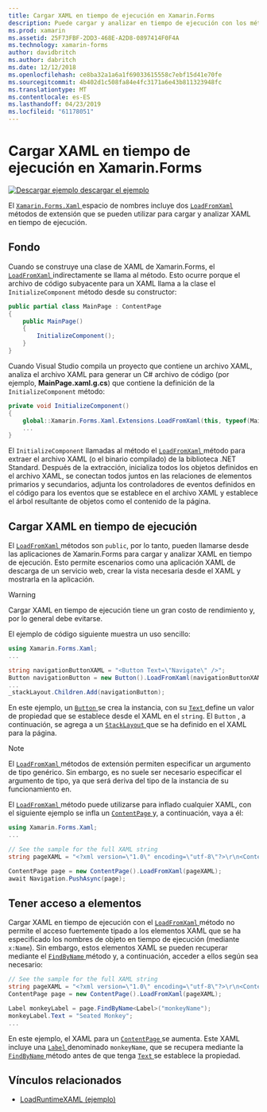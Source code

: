 ```yaml
---
title: Cargar XAML en tiempo de ejecución en Xamarin.Forms
description: Puede cargar y analizar en tiempo de ejecución con los métodos de extensión LoadFromXaml XAML.
ms.prod: xamarin
ms.assetid: 25F73FBF-2DD3-468E-A2D8-0897414F0F4A
ms.technology: xamarin-forms
author: davidbritch
ms.author: dabritch
ms.date: 12/12/2018
ms.openlocfilehash: ce8ba32a1a6a1f69033615558c7ebf15d41e70fe
ms.sourcegitcommit: 4b402d1c508fa84e4fc3171a6e43b811323948fc
ms.translationtype: MT
ms.contentlocale: es-ES
ms.lasthandoff: 04/23/2019
ms.locfileid: "61178051"
---
```

# <a name="loading-xaml-at-runtime-in-xamarinforms"></a>Cargar XAML en tiempo de ejecución en Xamarin.Forms

[![Descargar ejemplo](~/media/shared/download.png) descargar el ejemplo](https://developer.xamarin.com/samples/xamarin-forms/XAML/LoadRuntimeXAML/)

El [ `Xamarin.Forms.Xaml` ](xref:Xamarin.Forms.Xaml) espacio de nombres incluye dos [ `LoadFromXaml` ](xref:Xamarin.Forms.Xaml.Extensions.LoadFromXaml*) métodos de extensión que se pueden utilizar para cargar y analizar XAML en tiempo de ejecución.

## <a name="background"></a>Fondo

Cuando se construye una clase de XAML de Xamarin.Forms, el [ `LoadFromXaml` ](xref:Xamarin.Forms.Xaml.Extensions.LoadFromXaml*) indirectamente se llama al método. Esto ocurre porque el archivo de código subyacente para un XAML llama a la clase el `InitializeComponent` método desde su constructor:

```csharp
public partial class MainPage : ContentPage
{
    public MainPage()
    {
        InitializeComponent();
    }
}
```

Cuando Visual Studio compila un proyecto que contiene un archivo XAML, analiza el archivo XAML para generar un C# archivo de código (por ejemplo, **MainPage.xaml.g.cs**) que contiene la definición de la `InitializeComponent` método:

```csharp
private void InitializeComponent()
{
    global::Xamarin.Forms.Xaml.Extensions.LoadFromXaml(this, typeof(MainPage));
    ...
}
```

El `InitializeComponent` llamadas al método el [ `LoadFromXaml` ](xref:Xamarin.Forms.Xaml.Extensions.LoadFromXaml*) método para extraer el archivo XAML (o el binario compilado) de la biblioteca .NET Standard. Después de la extracción, inicializa todos los objetos definidos en el archivo XAML, se conectan todos juntos en las relaciones de elementos primarios y secundarios, adjunta los controladores de eventos definidos en el código para los eventos que se establece en el archivo XAML y establece el árbol resultante de objetos como el contenido de la página.

## <a name="loading-xaml-at-runtime"></a>Cargar XAML en tiempo de ejecución

El [ `LoadFromXaml` ](xref:Xamarin.Forms.Xaml.Extensions.LoadFromXaml*) métodos son `public`, por lo tanto, pueden llamarse desde las aplicaciones de Xamarin.Forms para cargar y analizar XAML en tiempo de ejecución. Esto permite escenarios como una aplicación XAML de descarga de un servicio web, crear la vista necesaria desde el XAML y mostrarla en la aplicación.

> [!WARNING]
> Cargar XAML en tiempo de ejecución tiene un gran costo de rendimiento y, por lo general debe evitarse.

El ejemplo de código siguiente muestra un uso sencillo:

```csharp
using Xamarin.Forms.Xaml;
...

string navigationButtonXAML = "<Button Text=\"Navigate\" />";
Button navigationButton = new Button().LoadFromXaml(navigationButtonXAML);
...
_stackLayout.Children.Add(navigationButton);
```

En este ejemplo, un [ `Button` ](xref:Xamarin.Forms.Button) se crea la instancia, con su [ `Text` ](xref:Xamarin.Forms.Button.Text) define un valor de propiedad que se establece desde el XAML en el `string`. El `Button` , a continuación, se agrega a un [ `StackLayout` ](xref:Xamarin.Forms.StackLayout) que se ha definido en el XAML para la página.

> [!NOTE]
> El [ `LoadFromXaml` ](xref:Xamarin.Forms.Xaml.Extensions.LoadFromXaml*) métodos de extensión permiten especificar un argumento de tipo genérico. Sin embargo, es no suele ser necesario especificar el argumento de tipo, ya que será deriva del tipo de la instancia de su funcionamiento en.

El [ `LoadFromXaml` ](xref:Xamarin.Forms.Xaml.Extensions.LoadFromXaml*) método puede utilizarse para inflado cualquier XAML, con el siguiente ejemplo se infla un [ `ContentPage` ](xref:Xamarin.Forms.ContentPage) y, a continuación, vaya a él:

```csharp
using Xamarin.Forms.Xaml;
...

// See the sample for the full XAML string
string pageXAML = "<?xml version=\"1.0\" encoding=\"utf-8\"?>\r\n<ContentPage xmlns=\"http://xamarin.com/schemas/2014/forms\"\nxmlns:x=\"http://schemas.microsoft.com/winfx/2009/xaml\"\nx:Class=\"LoadRuntimeXAML.CatalogItemsPage\"\nTitle=\"Catalog Items\">\n</ContentPage>";

ContentPage page = new ContentPage().LoadFromXaml(pageXAML);
await Navigation.PushAsync(page);
```

## <a name="accessing-elements"></a>Tener acceso a elementos

Cargar XAML en tiempo de ejecución con el [ `LoadFromXaml` ](xref:Xamarin.Forms.Xaml.Extensions.LoadFromXaml*) método no permite el acceso fuertemente tipado a los elementos XAML que se ha especificado los nombres de objeto en tiempo de ejecución (mediante `x:Name`). Sin embargo, estos elementos XAML se pueden recuperar mediante el [ `FindByName` ](xref:Xamarin.Forms.NameScopeExtensions.FindByName*) método y, a continuación, acceder a ellos según sea necesario:

```csharp
// See the sample for the full XAML string
string pageXAML = "<?xml version=\"1.0\" encoding=\"utf-8\"?>\r\n<ContentPage xmlns=\"http://xamarin.com/schemas/2014/forms\"\nxmlns:x=\"http://schemas.microsoft.com/winfx/2009/xaml\"\nx:Class=\"LoadRuntimeXAML.CatalogItemsPage\"\nTitle=\"Catalog Items\">\n<StackLayout>\n<Label x:Name=\"monkeyName\"\n />\n</StackLayout>\n</ContentPage>";
ContentPage page = new ContentPage().LoadFromXaml(pageXAML);

Label monkeyLabel = page.FindByName<Label>("monkeyName");
monkeyLabel.Text = "Seated Monkey";
...
```

En este ejemplo, el XAML para un [ `ContentPage` ](xref:Xamarin.Forms.ContentPage) se aumenta. Este XAML incluye una [ `Label` ](xref:Xamarin.Forms.Label) denominado `monkeyName`, que se recupera mediante la [ `FindByName` ](xref:Xamarin.Forms.NameScopeExtensions.FindByName*) método antes de que tenga [ `Text` ](xref:Xamarin.Forms.Label.Text) se establece la propiedad.

## <a name="related-links"></a>Vínculos relacionados

- [LoadRuntimeXAML (ejemplo)](https://developer.xamarin.com/samples/xamarin-forms/XAML/LoadRuntimeXAML/)
